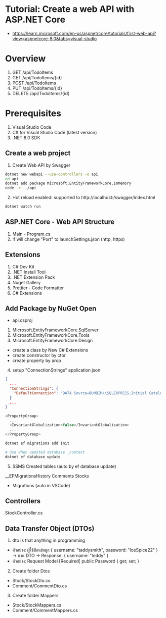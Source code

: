 # Tutorial: Create a web API with ASP.NET Core

- https://learn.microsoft.com/en-us/aspnet/core/tutorials/first-web-api?view=aspnetcore-8.0&tabs=visual-studio

# Overview

1. GET /api/TodoItems
2. GET /api/TodoItems/{id}
3. POST /api/TodoItems
4. PUT /api/TodoItems/{id}
5. DELETE /api/TodoItems/{id}

# Prerequisites

1. Visual Studio Code
2. C# for Visual Studio Code (latest version)
3. .NET 8.0 SDK

## Create a web project

1. Create Web API by Swagger

```sh
dotnet new webapi --use-controllers -o api
cd api
dotnet add package Microsoft.EntityFrameworkCore.InMemory
code -r ../api
```

2. Hot reload enabled. supported to http://localhost:<port>/swagger/index.html

```sh
dotnet watch run
```

## ASP.NET Core - Web API Structure

1. Main - Program.cs
2. If will change "Port" to launchSettings.json (http, https)

## Extensions

1. C# Dev Kit
2. .NET Install Tool
3. .NET Extension Pack
4. Nuget Gallery
5. Prettier - Code Formatter
6. C# Extensions

## Add Package by NuGet Open

- api.csproj

1. Microsoft.EntityFrameworkCore.SqlServer
2. Microsoft.EntityFrameworkCore.Tools
3. Microsoft.EntityFrameworkCore.Design

- create a class by New C# Extensions
- create constructor by ctor
- create property by prop

4. setup "ConnectionStrings" application.json

```json
{
  ...
  "ConnectionStrings": {
    "DefaultConnection": "DATA Source=BUMBIM\\SQLEXPRESS;Initial Catalog=Sharkfin;Integrated Security=True;Connect Timeout=30;Encrypt=True;TrustServerCertificate=True;ApplicationIntent=ReadWrite;MultiSubnetFailover=False"
  }
  ...
}
```

```c#
<PropertyGroup>
  ...
  <InvariantGlobalization>false</InvariantGlobalization>
  ...
</PropertyGroup>

```

```sh
dotnet ef migrations add Init

# Use when updated database _context
dotnet ef database update
```

5. SSMS Created tables (auto by ef database update)

\_\_EFMigrationsHistory
Comments
Stocks

- Migrations (auto in VSCode)

## Controllers

StockController.cs

## Data Transfer Object (DTOs)

1. dto is that anything in programming

- ตัวอย่าง: ผู้ใช้ป้อนข้อมูล
  {
  username: "taddysmith",
  password: "IceSpice22"
  }
  -> ผ่าน DTO -> Response:
  {
  username: "teddy"
  }
- ตัวอย่าง: Request
  Model
  [Required]
  public Password { get; set; }

2. Create folder Dtos

- Stock/StockDto.cs
- Comment/CommentDto.cs

3. Create folder Mappers

- Stock/StockMappers.cs
- Comment/CommentMappers.cs

